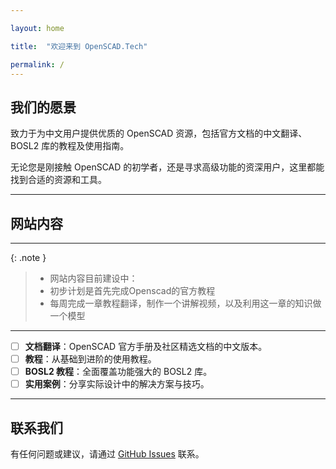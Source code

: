 ```yaml
---

layout: home

title:  "欢迎来到 OpenSCAD.Tech"

permalink: /
---
```


## 我们的愿景  
致力于为中文用户提供优质的 OpenSCAD 资源，包括官方文档的中文翻译、BOSL2 库的教程及使用指南。  

无论您是刚接触 OpenSCAD 的初学者，还是寻求高级功能的资深用户，这里都能找到合适的资源和工具。  

---

## 网站内容  

---

{: .note }
> - 网站内容目前建设中：
> - 初步计划是首先完成Openscad的官方教程
> - 每周完成一章教程翻译，制作一个讲解视频，以及利用这一章的知识做一个模型

---

- [ ]  **文档翻译**：OpenSCAD 官方手册及社区精选文档的中文版本。  
- [ ]  **教程**：从基础到进阶的使用教程。  
- [ ]  **BOSL2 教程**：全面覆盖功能强大的 BOSL2 库。  
- [ ]  **实用案例**：分享实际设计中的解决方案与技巧。  

---

## 联系我们  
有任何问题或建议，请通过 [GitHub Issues](https://github.com/openscad-cn/openscad-cn.github.io/issues) 联系。  
